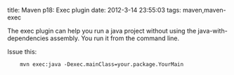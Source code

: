 title: Maven p18: Exec plugin
date: 2012-3-14 23:55:03
tags: maven,maven-exec

The exec plugin can help you run a java project without using the java-with-dependencies assembly. You run it from the command line.

Issue this:

		mvn exec:java -Dexec.mainClass=your.package.YourMain
